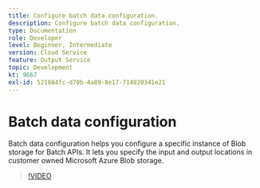 ```yaml
---
title: Configure batch data configuration.
description: Configure batch data configuration.
type: Documentation
role: Developer
level: Beginner, Intermediate
version: Cloud Service
feature: Output Service
topic: Development
kt: 9667
exl-id: 521084fc-d70b-4a89-8e17-714820341e21
---
```

# Batch data configuration

Batch data configuration helps you configure a specific instance of Blob storage for Batch APIs. It lets you specify the input and output locations in customer owned Microsoft Azure Blob storage.

>[!VIDEO](https://video.tv.adobe.com/v/340128/?quality=12&learn=on)
